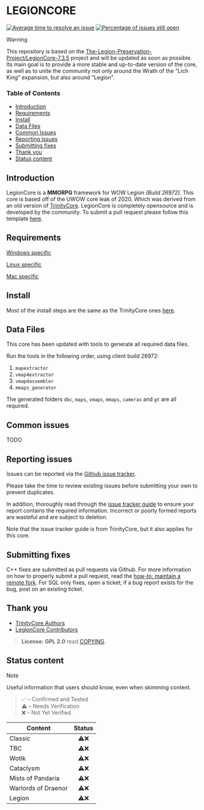 # LEGIONCORE

[![Average time to resolve an issue](http://isitmaintained.com/badge/resolution/levrules/legioncore.svg)](http://isitmaintained.com/project/levrules/legioncore "Average time to resolve an issue") [![Percentage of issues still open](http://isitmaintained.com/badge/open/levrules/legioncore.svg)](http://isitmaintained.com/project/levrules/legioncore "Percentage of issues still open")

> [!WARNING]
> This repository is based on the [The-Legion-Preservation-Project/LegionCore-7.3.5](https://github.com/The-Legion-Preservation-Project/LegionCore-7.3.5/) project and will be updated as soon as possible. Its main goal is to provide a more stable and up-to-date version of the core, as well as to unite the community not only around the Wrath of the "Lich King" expansion, but also around "Legion".

### Table of Contents
* [Introduction](#introduction)
* [Requirements](#requirements)
* [Install](#install)
* [Data Files](#data-files)
* [Common Issues](#common-issues)
* [Reporting issues](#reporting-issues)
* [Submitting fixes](#submitting-fixes)
* [Thank you](#thank-you)
* [Status content](#status-content)

## Introduction
LegionCore is a **MMORPG** framework for WOW Legion *(Build 26972)*. This core is based off of the UWOW core leak of 2020. Which was derived from an old version of [TrinityCore](https://github.com/TrinityCore/TrinityCore). LegionCore is completely opensource and is developed by the community. To submit a pull request please follow this template [here](submitting-fixes).

## Requirements
 
[Windows specific](https://www.trinitycore.info/en/install/requirements/windows)
  
[Linux specific](https://www.trinitycore.info/en/install/requirements/linux)

[Mac specific](https://www.trinitycore.info/en/install/requirements/macos)

## Install
Most of the install steps are the same as the TrinityCore ones [here](https://www.trinitycore.info/en/install/Core-Installation).

## Data Files
This core has been updated with tools to generate all required data files.

Run the tools in the following order, using client build 26972:

1. `mapextractor`
2. `vmap4extractor`
3. `vmap4assembler`
4. `mmaps_generator`

The generated folders `dbc`, `maps`, `vmaps`, `mmaps`, `cameras` and `gt` are all required.

## Common issues
TODO

## Reporting issues
Issues can be reported via the [Github issue tracker](https://github.com/levrules/legioncore/issues).

Please take the time to review existing issues before submitting your own to
prevent duplicates.

In addition, thoroughly read through the [issue tracker guide](https://community.trinitycore.org/topic/37-the-trinitycore-issuetracker-and-you/) to ensure
your report contains the required information. Incorrect or poorly formed
reports are wasteful and are subject to deletion.

Note that the issue tracker guide is from TrinityCore, but it also applies for this core.

## Submitting fixes
C++ fixes are submitted as pull requests via Github. For more information on how to
properly submit a pull request, read the [how-to: maintain a remote fork](https://community.trinitycore.org/topic/9002-howto-maintain-a-remote-fork-for-pull-requests-tortoisegit/).
For SQL only fixes, open a ticket; if a bug report exists for the bug, post on an existing ticket.

## Thank you
- [TrinityCore Authors](https://github.com/TrinityCore/TrinityCore/blob/master/AUTHORS)
- [LegionCore Contributors](https://github.com/levrules/legioncore/graphs/contributors)

> **License: GPL 2.0** read [COPYING](COPYING).

## Status content
> [!NOTE]
> Useful information that users should know, even when skimming content.

> ✅ – Confirmed and Tested  
> ⚠️ – Needs Verification  
> ❌ – Not Yet Verified


| Content                              | Status   |
|--------------------------------------|:--------:|
| Classic                              | ⚠️❌    |
| TBC                                  | ⚠️❌    |
| Wotlk                                | ⚠️❌    |
| Cataclysm                            | ⚠️❌    |
| Mists of Pandaria                    | ⚠️❌    |
| Warlords of Draenor                  | ⚠️❌    |
| Legion                               | ⚠️❌    |